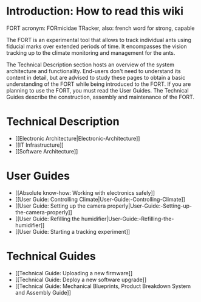 # Introduction: How to read this wiki

FORT acronym: FORmicidae TRacker, also: french word for strong, capable

The FORT is an experimental tool that allows to track individual ants using fiducial marks over extended periods of time. It encompasses the vision tracking up to the climate monitoring and management for the ants.

The Technical Description section hosts an overview of the system architecture and functionality. End-users don't need to understand its content in detail, but are advised to study these pages to obtain a basic understanding of the FORT while being introduced to the FORT. If you are planning to use the FORT, you must read the User Guides. The Technical Guides describe the construction, assembly and maintenance of the FORT.

# Technical Description

* [[Electronic Architecture|Electronic-Architecture]]
* [[IT Infrastructure]]
* [[Software Architecture]]

# User Guides

* [[Absolute know-how: Working with electronics safely]]
* [[User Guide: Controlling Climate|User-Guide:-Controlling-Climate]]
* [[User Guide: Setting up the camera properly|User-Guide:-Setting-up-the-camera-properly]]
* [[User Guide: Refilling the humidifier|User-Guide:-Refilling-the-humidifier]]
* [[User Guide: Starting a tracking experiment]]

# Technical Guides

* [[Technical Guide: Uploading a new firmware]]
* [[Technical Guide: Deploy a new software upgrade]]
* [[Technical Guide: Mechanical Blueprints, Product Breakdown System and Assembly Guide]]
